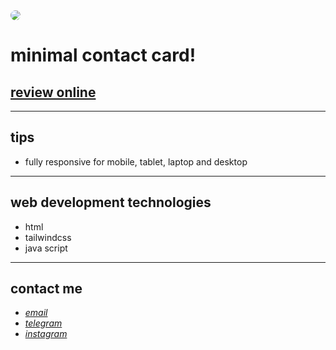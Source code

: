 <div float="left">
  <img src="https://raw.githubusercontent.com/sys113/contact-card/main/preview.png" style="border-radius:20px">
</div>

# minimal contact card!
## [review online](https://sys113.github.io/contact-card/)

---
## tips

* fully responsive for mobile, tablet, laptop and desktop
---
## web development technologies
* html 
* tailwindcss
* java script
---
## contact me
* *[email](mailto:051.SYS113@gmail.com)*
* *[telegram](https://t.me/SYS113/)*
* *[instagram](https://instagram.com/sys113/)*

